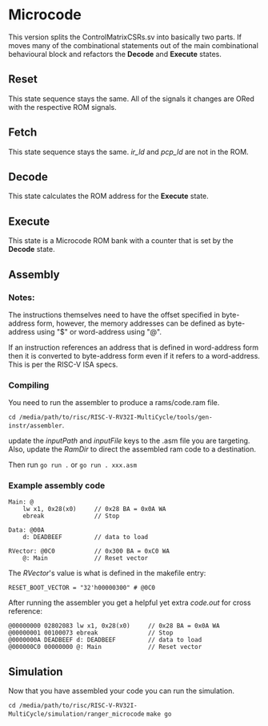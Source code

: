 # Microcode
This version splits the ControlMatrixCSRs.sv into basically two parts. If moves many of the combinational statements out of the main combinational behavioural block and refactors the **Decode** and **Execute** states.

## Reset
This state sequence stays the same. All of the signals it changes are ORed with the respective ROM signals.

## Fetch
This state sequence stays the same. *ir_ld* and *pcp_ld* are not in the ROM.

## Decode
This state calculates the ROM address for the **Execute** state.

## Execute
This state is a Microcode ROM bank with a counter that is set by the **Decode** state.

## Assembly

### Notes:
The instructions themselves need to have the offset specified in byte-address form, however, the memory addresses can be defined as byte-address using "$" or word-address using "@".

If an instruction references an address that is defined in word-address form then it is converted to byte-address form even if it refers to a word-address. This is per the RISC-V ISA specs.

### Compiling
You need to run the assembler to produce a rams/code.ram file.

```cd /media/path/to/risc/RISC-V-RV32I-MultiCycle/tools/gen-instr/assembler```.

update the *inputPath* and *inputFile* keys to the .asm file you are targeting. Also, update the *RamDir* to direct the assembled ram code to a destination.

Then run ```go run .``` or ```go run . xxx.asm```

### Example assembly code
```
Main: @
    lw x1, 0x28(x0)     // 0x28 BA = 0x0A WA
    ebreak              // Stop

Data: @00A
    d: DEADBEEF         // data to load

RVector: @0C0           // 0x300 BA = 0xC0 WA
    @: Main             // Reset vector
```

The *RVector*'s value is what is defined in the makefile entry:

```RESET_BOOT_VECTOR = "32'h00000300" # @0C0```

After running the assembler you get a helpful yet extra *code.out* for cross reference:

```
@00000000 02802083 lw x1, 0x28(x0)     // 0x28 BA = 0x0A WA
@00000001 00100073 ebreak              // Stop
@0000000A DEADBEEF d: DEADBEEF         // data to load
@000000C0 00000000 @: Main             // Reset vector
```

## Simulation
Now that you have assembled your code you can run the simulation.

```cd /media/path/to/risc/RISC-V-RV32I-MultiCycle/simulation/ranger_microcode```
```make go```